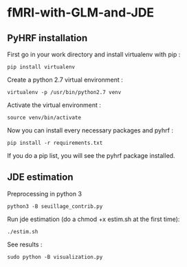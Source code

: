 # fMRI-with-GLM-and-JDE

## PyHRF installation

First go in your work directory and install virtualenv with pip :

~~~~~~~~~~~~~~~~~~~~~~~~~~~~~~~~~~~~~~~~~~~~~~~~~~~~~~~~~~~~~~~~~~~~~~~~~~~~~~~~
pip install virtualenv
~~~~~~~~~~~~~~~~~~~~~~~~~~~~~~~~~~~~~~~~~~~~~~~~~~~~~~~~~~~~~~~~~~~~~~~~~~~~~~~~

Create a python 2.7 virtual environment :

~~~~~~~~~~~~~~~~~~~~~~~~~~~~~~~~~~~~~~~~~~~~~~~~~~~~~~~~~~~~~~~~~~~~~~~~~~~~~~~~
virtualenv -p /usr/bin/python2.7 venv
~~~~~~~~~~~~~~~~~~~~~~~~~~~~~~~~~~~~~~~~~~~~~~~~~~~~~~~~~~~~~~~~~~~~~~~~~~~~~~~~

Activate the virtual environment :

~~~~~~~~~~~~~~~~~~~~~~~~~~~~~~~~~~~~~~~~~~~~~~~~~~~~~~~~~~~~~~~~~~~~~~~~~~~~~~~~
source venv/bin/activate
~~~~~~~~~~~~~~~~~~~~~~~~~~~~~~~~~~~~~~~~~~~~~~~~~~~~~~~~~~~~~~~~~~~~~~~~~~~~~~~~

Now you can install every necessary packages and pyhrf :

~~~~~~~~~~~~~~~~~~~~~~~~~~~~~~~~~~~~~~~~~~~~~~~~~~~~~~~~~~~~~~~~~~~~~~~~~~~~~~~~
pip install -r requirements.txt
~~~~~~~~~~~~~~~~~~~~~~~~~~~~~~~~~~~~~~~~~~~~~~~~~~~~~~~~~~~~~~~~~~~~~~~~~~~~~~~~

If you do a pip list, you will see the pyhrf package installed.

## JDE estimation

Preprocessing in python 3

~~~~~~~~~~~~~~~~~~~~~~~~~~~~~~~~~~~~~~~~~~~~~~~~~~~~~~~~~~~~~~~~~~~~~~~~~~~~~~~~
python3 -B seuillage_contrib.py
~~~~~~~~~~~~~~~~~~~~~~~~~~~~~~~~~~~~~~~~~~~~~~~~~~~~~~~~~~~~~~~~~~~~~~~~~~~~~~~~

Run jde estimation (do a chmod +x estim.sh at the first time):

~~~~~~~~~~~~~~~~~~~~~~~~~~~~~~~~~~~~~~~~~~~~~~~~~~~~~~~~~~~~~~~~~~~~~~~~~~~~~~~~
./estim.sh
~~~~~~~~~~~~~~~~~~~~~~~~~~~~~~~~~~~~~~~~~~~~~~~~~~~~~~~~~~~~~~~~~~~~~~~~~~~~~~~~

See results :

~~~~~~~~~~~~~~~~~~~~~~~~~~~~~~~~~~~~~~~~~~~~~~~~~~~~~~~~~~~~~~~~~~~~~~~~~~~~~~~~
sudo python -B visualization.py
~~~~~~~~~~~~~~~~~~~~~~~~~~~~~~~~~~~~~~~~~~~~~~~~~~~~~~~~~~~~~~~~~~~~~~~~~~~~~~~~

